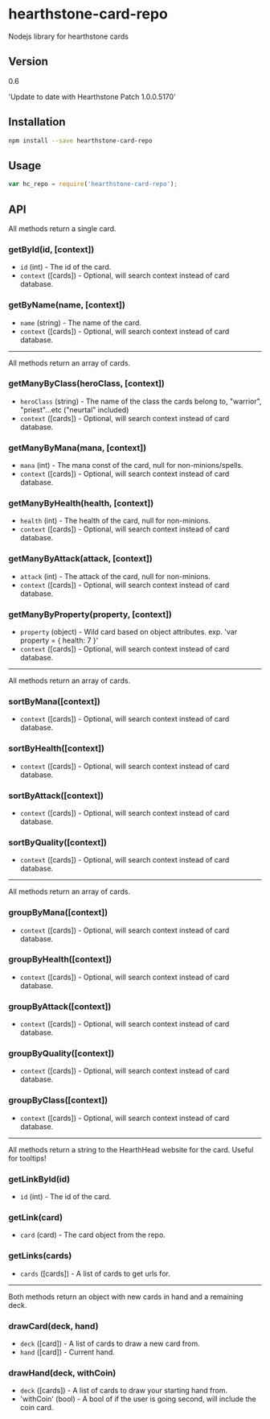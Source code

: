 hearthstone-card-repo
=================

Nodejs library for hearthstone cards


Version
----

0.6

'Update to date with Hearthstone Patch 1.0.0.5170'


Installation
--------------

```sh
npm install --save hearthstone-card-repo
```

Usage
--------------

```js
var hc_repo = require('hearthstone-card-repo');
```


API
--------------

All methods return a single card.

### getById(id, [context])
- `id` (int) - The id of the card.
- `context` ([cards]) - Optional, will search context instead of card database. 

### getByName(name, [context])
- `name` (string) - The name of the card.
- `context` ([cards]) - Optional, will search context instead of card database.

-----

All methods return an array of cards.

### getManyByClass(heroClass, [context])
- `heroClass` (string) - The name of the class the cards belong to, "warrior", "priest"...etc ("neurtal" included)
- `context` ([cards]) - Optional, will search context instead of card database.

### getManyByMana(mana, [context])
- `mana` (int) - The mana const of the card, null for non-minions/spells.
- `context` ([cards]) - Optional, will search context instead of card database.

### getManyByHealth(health, [context])
- `health` (int) - The health of the card, null for non-minions.
- `context` ([cards]) - Optional, will search context instead of card database.

### getManyByAttack(attack, [context])
- `attack` (int) - The attack of the card, null for non-minions.
- `context` ([cards]) - Optional, will search context instead of card database.

### getManyByProperty(property, [context])
- `property` (object) - Wild card based on object attributes. exp. 'var property = { health: 7 }'
- `context` ([cards]) - Optional, will search context instead of card database.

-----

All methods return an array of cards.

### sortByMana([context])
- `context` ([cards]) - Optional, will search context instead of card database.

### sortByHealth([context])
- `context` ([cards]) - Optional, will search context instead of card database.

### sortByAttack([context])
- `context` ([cards]) - Optional, will search context instead of card database.

### sortByQuality([context])
- `context` ([cards]) - Optional, will search context instead of card database.

----

All methods return an array of cards.

### groupByMana([context])
- `context` ([cards]) - Optional, will search context instead of card database.

### groupByHealth([context])
- `context` ([cards]) - Optional, will search context instead of card database.

### groupByAttack([context])
- `context` ([cards]) - Optional, will search context instead of card database.

### groupByQuality([context])
- `context` ([cards]) - Optional, will search context instead of card database.

### groupByClass([context])
- `context` ([cards]) - Optional, will search context instead of card database.

-----

All methods return a string to the HearthHead website for the card. Useful for tooltips!

### getLinkById(id)
- `id` (int) - The id of the card.

### getLink(card)
- `card` (card) - The card object from the repo.

### getLinks(cards)
- `cards` ([cards]) - A list of cards to get urls for.


-----

Both methods return an object with new cards in hand and a remaining deck.

### drawCard(deck, hand)
- `deck` ([card]) - A list of cards to draw a new card from.
- `hand` ([card]) - Current hand.

### drawHand(deck, withCoin)
- `deck` ([cards]) - A list of cards to draw your starting hand from.
- 'withCoin' (bool) - A bool of if the user is going second, will include the coin card.



[@jasonhooten]:http://twitter.com/jasonhooten

